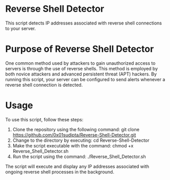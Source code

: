 # Reverse Shell Detector
This script detects IP addresses associated with reverse shell connections to your server.


# Purpose of Reverse Shell Detector
One common method used by attackers to gain unauthorized access to servers is through the use of reverse shells. This method is employed by both novice attackers and advanced persistent threat (APT) hackers. By running this script, your server can be configured to send alerts whenever a reverse shell connection is detected.


# Usage
To use this script, follow these steps:

1. Clone the repository using the following command:
    git clone https://github.com/0x01sudipta/Reverse-Shell-Detector.git
2. Change to the directory by executing:
    cd Reverse-Shell-Detector
3. Make the script executable with the command:
    chmod +x Reverse_Shell_Detector.sh
4. Run the script using the command:
    ./Reverse_Shell_Detector.sh

The script will execute and display any IP addresses associated with ongoing reverse shell processes in the background.
